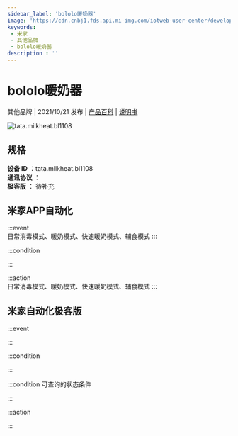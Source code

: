 ```yaml
---
sidebar_label: 'bololo暖奶器'
image: 'https://cdn.cnbj1.fds.api.mi-img.com/iotweb-user-center/developer_1679047904357omOzmHrR.png?GalaxyAccessKeyId=AKVGLQWBOVIRQ3XLEW&Expires=9223372036854775807&Signature=SzIXV0ifw5pSRLhBxFSLBDlthOU='
keywords: 
 - 米家
 - 其他品牌
 - bololo暖奶器
description : ''
---
```

# bololo暖奶器

其他品牌 | 2021/10/21 发布 | [产品百科](https://home.mi.com/webapp/content/baike/product/index.html?model=tata.milkheat.bl1108/) | [说明书](https://home.mi.com/views/introduction.html?model=tata.milkheat.bl1108&region=cn)

![tata.milkheat.bl1108](https://cdn.cnbj1.fds.api.mi-img.com/iotweb-user-center/developer_1679047904357omOzmHrR.png?GalaxyAccessKeyId=AKVGLQWBOVIRQ3XLEW&Expires=9223372036854775807&Signature=SzIXV0ifw5pSRLhBxFSLBDlthOU=)

## 规格  
> 
**设备 ID** ：tata.milkheat.bl1108  
**通讯协议** ：  
**极客版**  ： 待补充 


## 米家APP自动化  

:::event  
日常消毒模式、暖奶模式、快速暖奶模式、辅食模式
:::

:::condition  

:::

:::action   
日常消毒模式、暖奶模式、快速暖奶模式、辅食模式
:::

## 米家自动化极客版  

:::event  

:::

:::condition  

:::

:::condition 可查询的状态条件  

:::

:::action  

:::

        
